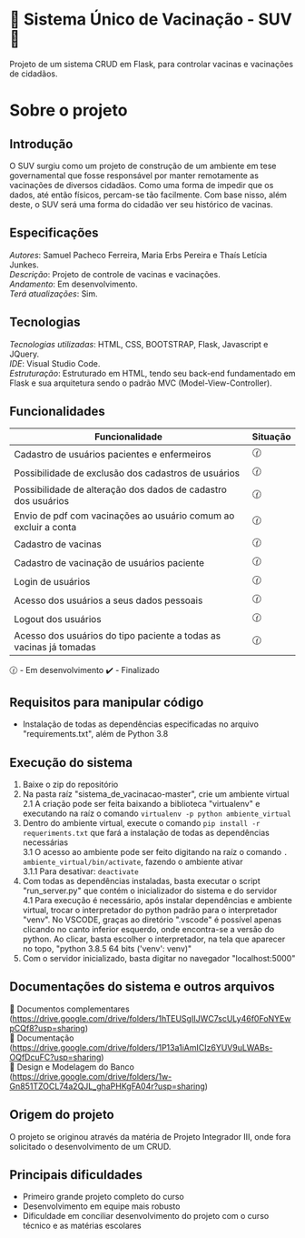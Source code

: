 # :syringe: Sistema Único de Vacinação - SUV :syringe:
Projeto de um sistema CRUD em Flask, para controlar vacinas e vacinações de cidadãos.  

# Sobre o projeto

## Introdução
O SUV surgiu como um projeto de construção de um ambiente em tese governamental que fosse responsável por manter remotamente as vacinações de diversos cidadãos. Como uma forma de impedir que os dados, até então físicos, percam-se tão facilmente. Com base nisso, além deste, o SUV será uma forma do cidadão ver seu histórico de vacinas.

## Especificações
*Autores*: Samuel Pacheco Ferreira, Maria Erbs Pereira e Thaís Letícia Junkes.      
*Descrição*: Projeto de controle de vacinas e vacinações.  
*Andamento*: Em desenvolvimento.    
*Terá atualizações*: Sim.        

## Tecnologias
*Tecnologias utilizadas*: HTML, CSS, BOOTSTRAP, Flask, Javascript e JQuery.      
*IDE*: Visual Studio Code.      
*Estruturação*: Estruturado em HTML, tendo seu back-end fundamentado em Flask e sua arquitetura sendo o padrão MVC (Model-View-Controller).    

## Funcionalidades
| Funcionalidade | Situação |
| ----------- | ----------- |
| Cadastro de usuários pacientes e enfermeiros | :clock130: |
| Possibilidade de exclusão dos cadastros de usuários| :clock130: |
| Possibilidade de alteração dos dados de cadastro dos usuários| :clock130: |
| Envio de pdf com vacinações ao usuário comum ao excluir a conta| :clock130: |
| Cadastro de vacinas | :clock130: |
| Cadastro de vacinação de usuários paciente | :clock130: |
| Login de usuários | :clock130: |
| Acesso dos usuários a seus dados pessoais | :clock130: |
| Logout dos usuários | :clock130: |
| Acesso dos usuários do tipo paciente a todas as vacinas já tomadas | :clock130: |

:clock130: - Em desenvolvimento   :heavy_check_mark: - Finalizado

## Requisitos para manipular código
* Instalação de todas as dependências especificadas no arquivo "requirements.txt", além de Python 3.8 

## Execução do sistema
1. Baixe o zip do repositório
2. Na pasta raíz "sistema_de_vacinacao-master", crie um ambiente virtual  
2.1 A criação pode ser feita baixando a biblioteca "virtualenv" e executando na raíz o comando `virtualenv -p python ambiente_virtual`
3. Dentro do ambiente virtual, execute o comando `pip install -r requeriments.txt` que fará a instalação de todas as dependências necessárias   
3.1 O acesso ao ambiente pode ser feito digitando na raíz o comando `. ambiente_virtual/bin/activate`, fazendo o ambiente ativar  
3.1.1 Para desativar: `deactivate`
4. Com todas as dependências instaladas, basta executar o script "run_server.py" que contém o inicializador do sistema e do servidor  
4.1 Para execução é necessário, após instalar dependências e ambiente virtual, trocar o interpretador do python padrão para o interpretador "venv". No VSCODE, graças ao diretório ".vscode" é possível apenas clicando no canto inferior esquerdo, onde encontra-se a versão do python. Ao clicar, basta escolher o interpretador, na tela que aparecer no topo, "python 3.8.5 64 bits ('venv': venv)"  
5. Com o servidor inicializado, basta digitar no navegador "localhost:5000"

## Documentações do sistema e outros arquivos
:link: Documentos complementares  (https://drive.google.com/drive/folders/1hTEUSgIIJWC7scULy46f0FoNYEwpCQf8?usp=sharing)  
:link: Documentação (https://drive.google.com/drive/folders/1P13a1iAmICIz6YUV9uLWABs-OQfDcuFC?usp=sharing)  
:link: Design e Modelagem do Banco (https://drive.google.com/drive/folders/1w-Gn851TZOCL74a2QJL_ghaPHKgFA04r?usp=sharing)

## Origem do projeto
O projeto se originou através da matéria de Projeto Integrador III, onde fora solicitado o desenvolvimento de um CRUD.      
 
## Principais dificuldades
* Primeiro grande projeto completo do curso
* Desenvolvimento em equipe mais robusto
* Dificuldade em conciliar desenvolvimento do projeto com o curso técnico e as matérias escolares






